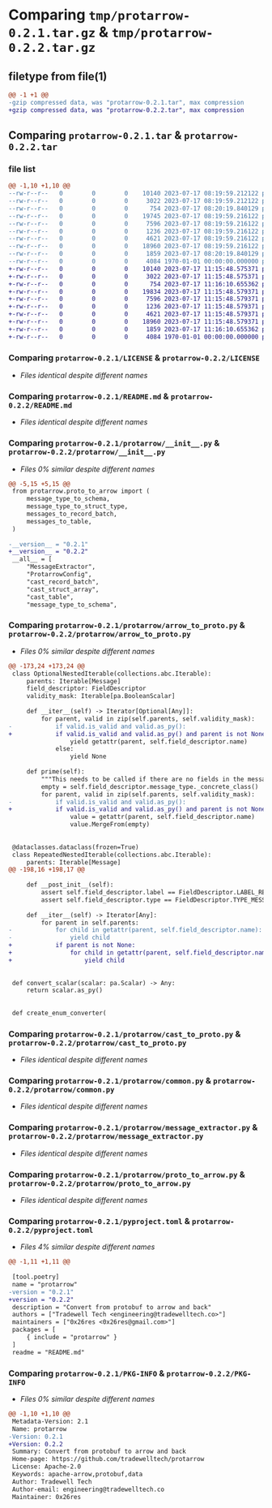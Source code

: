 # Comparing `tmp/protarrow-0.2.1.tar.gz` & `tmp/protarrow-0.2.2.tar.gz`

## filetype from file(1)

```diff
@@ -1 +1 @@
-gzip compressed data, was "protarrow-0.2.1.tar", max compression
+gzip compressed data, was "protarrow-0.2.2.tar", max compression
```

## Comparing `protarrow-0.2.1.tar` & `protarrow-0.2.2.tar`

### file list

```diff
@@ -1,10 +1,10 @@
--rw-r--r--   0        0        0    10140 2023-07-17 08:19:59.212122 protarrow-0.2.1/LICENSE
--rw-r--r--   0        0        0     3022 2023-07-17 08:19:59.212122 protarrow-0.2.1/README.md
--rw-r--r--   0        0        0      754 2023-07-17 08:20:19.840129 protarrow-0.2.1/protarrow/__init__.py
--rw-r--r--   0        0        0    19745 2023-07-17 08:19:59.216122 protarrow-0.2.1/protarrow/arrow_to_proto.py
--rw-r--r--   0        0        0     7596 2023-07-17 08:19:59.216122 protarrow-0.2.1/protarrow/cast_to_proto.py
--rw-r--r--   0        0        0     1236 2023-07-17 08:19:59.216122 protarrow-0.2.1/protarrow/common.py
--rw-r--r--   0        0        0     4621 2023-07-17 08:19:59.216122 protarrow-0.2.1/protarrow/message_extractor.py
--rw-r--r--   0        0        0    18960 2023-07-17 08:19:59.216122 protarrow-0.2.1/protarrow/proto_to_arrow.py
--rw-r--r--   0        0        0     1859 2023-07-17 08:20:19.840129 protarrow-0.2.1/pyproject.toml
--rw-r--r--   0        0        0     4084 1970-01-01 00:00:00.000000 protarrow-0.2.1/PKG-INFO
+-rw-r--r--   0        0        0    10140 2023-07-17 11:15:48.575371 protarrow-0.2.2/LICENSE
+-rw-r--r--   0        0        0     3022 2023-07-17 11:15:48.575371 protarrow-0.2.2/README.md
+-rw-r--r--   0        0        0      754 2023-07-17 11:16:10.655362 protarrow-0.2.2/protarrow/__init__.py
+-rw-r--r--   0        0        0    19834 2023-07-17 11:15:48.579371 protarrow-0.2.2/protarrow/arrow_to_proto.py
+-rw-r--r--   0        0        0     7596 2023-07-17 11:15:48.579371 protarrow-0.2.2/protarrow/cast_to_proto.py
+-rw-r--r--   0        0        0     1236 2023-07-17 11:15:48.579371 protarrow-0.2.2/protarrow/common.py
+-rw-r--r--   0        0        0     4621 2023-07-17 11:15:48.579371 protarrow-0.2.2/protarrow/message_extractor.py
+-rw-r--r--   0        0        0    18960 2023-07-17 11:15:48.579371 protarrow-0.2.2/protarrow/proto_to_arrow.py
+-rw-r--r--   0        0        0     1859 2023-07-17 11:16:10.655362 protarrow-0.2.2/pyproject.toml
+-rw-r--r--   0        0        0     4084 1970-01-01 00:00:00.000000 protarrow-0.2.2/PKG-INFO
```

### Comparing `protarrow-0.2.1/LICENSE` & `protarrow-0.2.2/LICENSE`

 * *Files identical despite different names*

### Comparing `protarrow-0.2.1/README.md` & `protarrow-0.2.2/README.md`

 * *Files identical despite different names*

### Comparing `protarrow-0.2.1/protarrow/__init__.py` & `protarrow-0.2.2/protarrow/__init__.py`

 * *Files 0% similar despite different names*

```diff
@@ -5,15 +5,15 @@
 from protarrow.proto_to_arrow import (
     message_type_to_schema,
     message_type_to_struct_type,
     messages_to_record_batch,
     messages_to_table,
 )
 
-__version__ = "0.2.1"
+__version__ = "0.2.2"
 __all__ = [
     "MessageExtractor",
     "ProtarrowConfig",
     "cast_record_batch",
     "cast_struct_array",
     "cast_table",
     "message_type_to_schema",
```

### Comparing `protarrow-0.2.1/protarrow/arrow_to_proto.py` & `protarrow-0.2.2/protarrow/arrow_to_proto.py`

 * *Files 0% similar despite different names*

```diff
@@ -173,24 +173,24 @@
 class OptionalNestedIterable(collections.abc.Iterable):
     parents: Iterable[Message]
     field_descriptor: FieldDescriptor
     validity_mask: Iterable[pa.BooleanScalar]
 
     def __iter__(self) -> Iterator[Optional[Any]]:
         for parent, valid in zip(self.parents, self.validity_mask):
-            if valid.is_valid and valid.as_py():
+            if valid.is_valid and valid.as_py() and parent is not None:
                 yield getattr(parent, self.field_descriptor.name)
             else:
                 yield None
 
     def prime(self):
         """This needs to be called if there are no fields in the message"""
         empty = self.field_descriptor.message_type._concrete_class()
         for parent, valid in zip(self.parents, self.validity_mask):
-            if valid.is_valid and valid.as_py():
+            if valid.is_valid and valid.as_py() and parent is not None:
                 value = getattr(parent, self.field_descriptor.name)
                 value.MergeFrom(empty)
 
 
 @dataclasses.dataclass(frozen=True)
 class RepeatedNestedIterable(collections.abc.Iterable):
     parents: Iterable[Message]
@@ -198,16 +198,17 @@
 
     def __post_init__(self):
         assert self.field_descriptor.label == FieldDescriptor.LABEL_REPEATED
         assert self.field_descriptor.type == FieldDescriptor.TYPE_MESSAGE
 
     def __iter__(self) -> Iterator[Any]:
         for parent in self.parents:
-            for child in getattr(parent, self.field_descriptor.name):
-                yield child
+            if parent is not None:
+                for child in getattr(parent, self.field_descriptor.name):
+                    yield child
 
 
 def convert_scalar(scalar: pa.Scalar) -> Any:
     return scalar.as_py()
 
 
 def create_enum_converter(
```

### Comparing `protarrow-0.2.1/protarrow/cast_to_proto.py` & `protarrow-0.2.2/protarrow/cast_to_proto.py`

 * *Files identical despite different names*

### Comparing `protarrow-0.2.1/protarrow/common.py` & `protarrow-0.2.2/protarrow/common.py`

 * *Files identical despite different names*

### Comparing `protarrow-0.2.1/protarrow/message_extractor.py` & `protarrow-0.2.2/protarrow/message_extractor.py`

 * *Files identical despite different names*

### Comparing `protarrow-0.2.1/protarrow/proto_to_arrow.py` & `protarrow-0.2.2/protarrow/proto_to_arrow.py`

 * *Files identical despite different names*

### Comparing `protarrow-0.2.1/pyproject.toml` & `protarrow-0.2.2/pyproject.toml`

 * *Files 4% similar despite different names*

```diff
@@ -1,11 +1,11 @@
 
 [tool.poetry]
 name = "protarrow"
-version = "0.2.1"
+version = "0.2.2"
 description = "Convert from protobuf to arrow and back"
 authors = ["Tradewell Tech <engineering@tradewelltech.co>"]
 maintainers = ["0x26res <0x26res@gmail.com>"]
 packages = [
     { include = "protarrow" }
 ]
 readme = "README.md"
```

### Comparing `protarrow-0.2.1/PKG-INFO` & `protarrow-0.2.2/PKG-INFO`

 * *Files 0% similar despite different names*

```diff
@@ -1,10 +1,10 @@
 Metadata-Version: 2.1
 Name: protarrow
-Version: 0.2.1
+Version: 0.2.2
 Summary: Convert from protobuf to arrow and back
 Home-page: https://github.com/tradewelltech/protarrow
 License: Apache-2.0
 Keywords: apache-arrow,protobuf,data
 Author: Tradewell Tech
 Author-email: engineering@tradewelltech.co
 Maintainer: 0x26res
```

